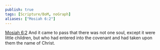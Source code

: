 ```yaml
---
publish: true
tags: [Scripture/BoM, noGraph]
aliases: ["Mosiah 6:2"]
---
```

[Mosiah 6:2](https://churchofjesuschrist.org/study/scriptures/bofm/mosiah/6?lang=eng&id=p2#p2) And it came to pass that there was not one soul, except it were little children, but who had entered into the covenant and had taken upon them the name of Christ.
